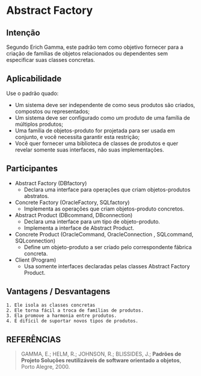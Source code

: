 # Abstract Factory
 
## Intenção
Segundo Erich Gamma, este padrão tem como objetivo fornecer para a criação de famílias de objetos relacionados ou dependentes sem especificar suas classes concretas.

## Aplicabilidade
Use o padrão quado: 

- Um sistema deve ser independente de como seus produtos são criados, compostos ou representados;
- Um sistema deve ser configurado como um produto de uma família de múltiplos produtos;
- Uma família de objetos-produto for projetada para ser usada em conjunto, e você necessita garantir esta restrição;
- Você quer fornecer uma biblioteca de classes de produtos e quer revelar somente suas interfaces, não suas implementações.

## Participantes
- Abstract Factory (DBfactory)
  - Declara uma interface para operações que criam objetos-produtos abstratos.
- Concrete Factory (OracleFactory, SQLfactory)
	- Implementa as operações que criam objetos-produto concretos.
- Abstract Product (DBcommand, DBconnection)
	- Declara uma interface para um tipo de objeto-produto.
	- Implementa a interface de Abstract Product.
- Concrete Product (OracleCommand, OracleConnection , SQLcommand, SQLconnection)
	- Define um objeto-produto a ser criado pelo correspondente fábrica concreta.
- Client (Program)
	- Usa somente interfaces declaradas pelas classes Abstract Factory Product.

## Vantagens / Desvantagens
	1. Ele isola as classes concretas
	2. Ele torna fácil a troca de famílias de produtos.
	3. Ela promove a harmonia entre produtos.
	4. É difícil de suportar novos tipos de produtos.
  
  ## REFERÊNCIAS
  > GAMMA, E.; HELM, R.; JOHNSON, R.; BLISSIDES, J.; **Padrões de Projeto Soluções reutilizáveis de software orientado a objetos**, Porto Alegre, 2000.
